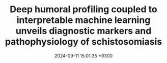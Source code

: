 ---
title: Deep humoral profiling coupled to interpretable machine learning unveils diagnostic markers and pathophysiology of schistosomiasis
description: Saha A*, <strong><u>Chakraborty T*</strong></u>, <strong><u>Rahimikollu J</strong></u>, <strong><u>Xiao H</strong></u>, de Oliveira LBP, Hand TW, Handali S, Secor WE, A OFraga L, Fairley JK✝, <strong><u>Das J✝</strong></u>, Sarkar A✝
date: 2024-09-11 15:01:35 +0300
image: '/images/Deep_humoral_profiling_coupled_to.png'
tags: [Machine_Learning]
href : 'https://www.science.org/doi/10.1126/scitranslmed.adk7832'
published: Science Translational Medicine 2024
year : 2024
featured:
---